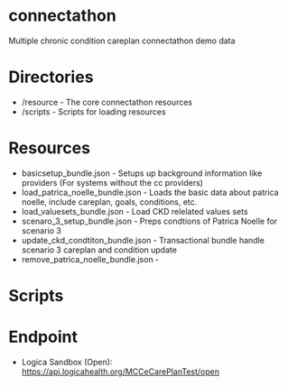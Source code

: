 # connectathon
Multiple chronic condition careplan connectathon demo data

# Directories
- /resource - The core connectathon resources
- /scripts - Scripts for loading resources

# Resources

- basicsetup_bundle.json - Setups up background information like providers (For systems without the cc providers)
- load_patrica_noelle_bundle.json - Loads the basic data about patrica noelle, include careplan, goals, conditions, etc.
- load_valuesets_bundle.json - Load CKD relelated values sets
- scenaro_3_setup_bundle.json  - Preps condtions of Patrica Noelle for scenario 3
- update_ckd_condtiton_bundle.json - Transactional bundle handle scenario 3 careplan and condition update
- remove_patrica_noelle_bundle.json - 

# Scripts


# Endpoint
- Logica Sandbox (Open): https://api.logicahealth.org/MCCeCarePlanTest/open
